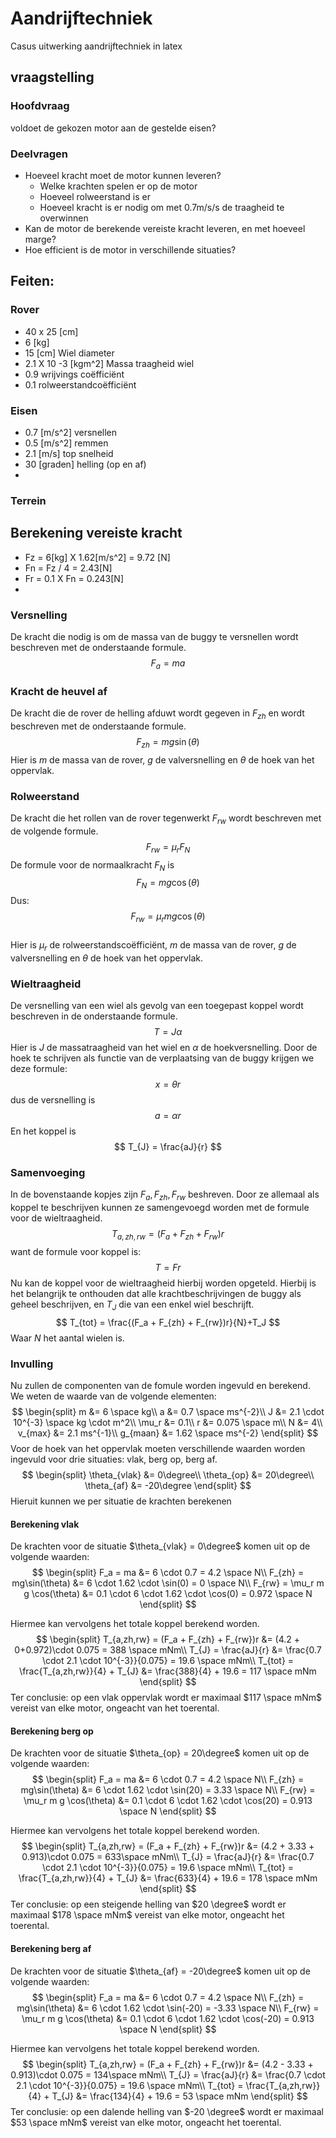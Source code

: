 # Aandrijftechniek
Casus uitwerking aandrijftechniek in latex

## vraagstelling
### Hoofdvraag
voldoet de gekozen motor aan de gestelde eisen?
### Deelvragen
- Hoeveel kracht moet de motor kunnen leveren?
    - Welke krachten spelen er op de motor
    - Hoeveel rolweerstand is er
    - Hoeveel kracht is er nodig om met 0.7m/s/s de traagheid te overwinnen
- Kan de motor de berekende vereiste kracht leveren, en met hoeveel marge?
- Hoe efficient is de motor in verschillende situaties?

## Feiten:
### Rover
- 40 x 25 [cm]
- 6 [kg]
- 15 [cm] Wiel diameter
- 2.1 X 10 -3 [kgm^2] Massa traagheid wiel
- 0.9 wrijvings coëfficiënt
- 0.1 rolweerstandcoëfficiënt

### Eisen
- 0.7 [m/s^2] versnellen
- 0.5 [m/s^2] remmen
- 2.1 [m/s] top snelheid
- 30  [graden] helling (op en af)
- 

### Terrein

## Berekening vereiste kracht 
- Fz = 6[kg] X 1.62[m/s^2] = 9.72 [N]
- Fn = Fz / 4 = 2.43[N]  
- Fr = 0.1 X Fn = 0.243[N]
- 

### Versnelling
De kracht die nodig is om de massa van de buggy te versnellen wordt beschreven met de onderstaande formule.
$$
    F_a = ma
$$

### Kracht de heuvel af
De kracht die de rover de helling afduwt wordt gegeven in $F_{zh}$ en wordt beschreven met de onderstaande formule.  
$$
    F_{zh} = mg\sin(\theta)  
$$
Hier is $m$ de massa van de rover, $g$ de valversnelling en $\theta$ de hoek van het oppervlak.

### Rolweerstand 
De kracht die het rollen van de rover tegenwerkt $F_{rw}$ wordt beschreven met de volgende formule. 
$$
    F_{rw} = \mu_r F_N 
$$
De formule voor de normaalkracht $F_N$ is
$$
    F_N = mg\cos(\theta)
$$
Dus:
$$
    F_{rw} = \mu_r m g \cos(\theta) 
$$   
Hier is $\mu_r$ de rolweerstandscoëfficiënt, $m$ de massa van de rover, $g$ de valversnelling en $\theta$ de hoek van het oppervlak.

### Wieltraagheid
De versnelling van een wiel als gevolg van een toegepast koppel wordt beschreven in de onderstaande formule.
$$
    T = J \alpha 
$$
Hier is $J$ de massatraagheid van het wiel en $\alpha$ de hoekversnelling. Door de hoek te schrijven als functie van de verplaatsing van de buggy krijgen we deze formule:
$$
    x =  \theta r 
$$
dus de versnelling is
$$
    a = \alpha r
$$
En het koppel is
$$
    T_{J} =  \frac{aJ}{r}
$$

### Samenvoeging

In de bovenstaande kopjes zijn $F_a,F_{zh},F_{rw}$ beshreven. Door ze allemaal als koppel te beschrijven kunnen ze samengevoegd worden met de formule voor de wieltraagheid.
$$
    T_{a,zh,rw} = (F_a + F_{zh} +  F_{rw})r
$$
want de formule voor koppel is:
$$
    T = F r
$$
Nu kan de koppel voor de wieltraagheid hierbij worden opgeteld. Hierbij is het belangrijk te onthouden dat alle krachtbeschrijvingen de buggy als geheel beschrijven, en $T_J$ die van een enkel wiel beschrijft. 
$$
    T_{tot} = \frac{(F_a + F_{zh} +  F_{rw})r}{N}+T_J
$$
Waar $N$ het aantal wielen is.

### Invulling
Nu zullen de componenten van de fomule worden ingevuld en berekend.
We weten de waarde van de volgende elementen:
$$
\begin{split}   
    m &= 6 \space kg\\
    a &= 0.7 \space ms^{-2}\\
    J &= 2.1 \cdot 10^{-3} \space  kg \cdot m^2\\
    \mu_r &= 0.1\\
    r &= 0.075 \space m\\
    N &= 4\\
    v_{max} &= 2.1 ms^{-1}\\
    g_{maan} &= 1.62 \space ms^{-2}
\end{split}
$$
Voor de hoek van het oppervlak moeten verschillende waarden worden ingevuld voor drie situaties: vlak, berg op, berg af.
$$
    \begin{split}
        \theta_{vlak} &= 0\degree\\
        \theta_{op} &= 20\degree\\
        \theta_{af} &= -20\degree
    \end{split}
$$
Hieruit kunnen we per situatie de krachten berekenen

#### Berekening vlak
De krachten voor de situatie $\theta_{vlak} = 0\degree$ komen uit op de volgende waarden:
$$
    \begin{split}
        F_a = ma &= 6 \cdot 0.7 = 4.2  \space N\\
        F_{zh} = mg\sin(\theta) &= 6 \cdot 1.62 \cdot \sin(0) = 0 \space N\\
        F_{rw} = \mu_r m g \cos(\theta) &= 0.1 \cdot 6 \cdot 1.62 \cdot \cos(0) = 0.972 \space N
    \end{split}
$$

Hiermee kan vervolgens het totale koppel berekend worden.
$$
\begin{split}
    T_{a,zh,rw} = (F_a + F_{zh} +  F_{rw})r &= (4.2 + 0+0.972)\cdot 0.075 = 388  \space mNm\\
    T_{J} =  \frac{aJ}{r} &= \frac{0.7 \cdot 2.1 \cdot 10^{-3}}{0.075} = 19.6 \space mNm\\
    T_{tot} =  \frac{T_{a,zh,rw}}{4} + T_{J} &= \frac{388}{4} + 19.6 = 117 \space mNm
\end{split}
$$
Ter conclusie: op een vlak oppervlak wordt er maximaal  $117 \space mNm$ vereist van elke motor, ongeacht van het toerental.

#### Berekening berg op
De krachten voor de situatie $\theta_{op} = 20\degree$ komen uit op de volgende waarden:
$$
    \begin{split}
        F_a = ma &= 6 \cdot 0.7 = 4.2  \space N\\
        F_{zh} = mg\sin(\theta) &= 6 \cdot 1.62 \cdot \sin(20) = 3.33 \space N\\
        F_{rw} = \mu_r m g \cos(\theta) &= 0.1 \cdot 6 \cdot 1.62 \cdot \cos(20) = 0.913 \space N
    \end{split}
$$

Hiermee kan vervolgens het totale koppel berekend worden.
$$
\begin{split}
    T_{a,zh,rw} = (F_a + F_{zh} +  F_{rw})r &= (4.2 + 3.33 + 0.913)\cdot 0.075 = 633\space mNm\\
    T_{J} =  \frac{aJ}{r} &= \frac{0.7 \cdot 2.1 \cdot 10^{-3}}{0.075} = 19.6 \space mNm\\
    T_{tot} =  \frac{T_{a,zh,rw}}{4} + T_{J} &= \frac{633}{4} + 19.6 = 178 \space mNm
\end{split}
$$
Ter conclusie: op een steigende helling van $20 \degree$ wordt er maximaal  $178 \space mNm$ vereist van elke motor, ongeacht het toerental.

#### Berekening berg af
De krachten voor de situatie $\theta_{af} = -20\degree$ komen uit op de volgende waarden:
$$
    \begin{split}
        F_a = ma &= 6 \cdot 0.7 = 4.2  \space N\\
        F_{zh} = mg\sin(\theta) &= 6 \cdot 1.62 \cdot \sin(-20) = -3.33 \space N\\
        F_{rw} = \mu_r m g \cos(\theta) &= 0.1 \cdot 6 \cdot 1.62 \cdot \cos(-20) = 0.913 \space N
    \end{split}
$$

Hiermee kan vervolgens het totale koppel berekend worden.
$$
\begin{split}
    T_{a,zh,rw} = (F_a + F_{zh} +  F_{rw})r &= (4.2 - 3.33 + 0.913)\cdot 0.075 = 134\space mNm\\
    T_{J} =  \frac{aJ}{r} &= \frac{0.7 \cdot 2.1 \cdot 10^{-3}}{0.075} = 19.6 \space mNm\\
    T_{tot} =  \frac{T_{a,zh,rw}}{4} + T_{J} &= \frac{134}{4} + 19.6 = 53 \space mNm
\end{split}
$$
Ter conclusie: op een dalende helling van $-20 \degree$ wordt er maximaal  $53 \space mNm$ vereist van elke motor, ongeacht het toerental.